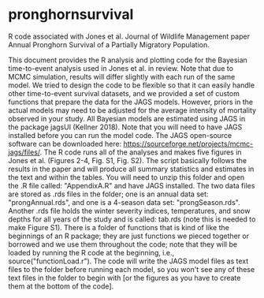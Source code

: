 # pronghornsurvival
R code associated with Jones et al. Journal of Wildlife Management paper Annual Pronghorn Survival of a Partially Migratory Population. 

This document provides the R analysis and plotting code for the Bayesian time-to-event analysis used in Jones et al. in review. Note that due to MCMC simulation, results will differ slightly with each run of the same model. We tried to design the code to be flexible so that it can easily handle other time-to-event survival datasets, and we provided a set of custom functions that prepare the data for the JAGS models. However, priors in the actual models may need to be adjusted for the average intensity of mortality observed in your study. All Bayesian models are estimated using JAGS in the package jagsUI (Kellner 2018). Note that you will need to have JAGS installed before you can run the model code. The JAGS open-source software can be downloaded here: https://sourceforge.net/projects/mcmc-jags/files/. The R code runs all of the analyses and makes five figures in Jones et al. (Figures 2-4, Fig. S1, Fig. S2). The script basically follows the results in the paper and will produce all summary statistics and estimates in the text and within the tables. You will need to unzip this folder and open the .R file called: "AppendixA.R" and have JAGS installed. The two data files are stored as .rds files in the folder; one is an annual data set: "prongAnnual.rds", and one is a 4-season data set: "prongSeason.rds". Another .rds file holds the winter severity indices, temperatures, and snow depths for all years of the study and is called: tab.rds (note this is needed to make Figure S1). There is a folder of functions that is kind of like the beginnings of an R package; they are just functions we pieced together or borrowed and we use them throughout the code; note that they will be loaded by running the R code at the beginning, i.e., source("functionLoad.r"). The code will write the JAGS model files as text files to the folder before running each model, so you won't see any of these text files in the folder to begin with [or the figures as you have to create them at the bottom of the code].
